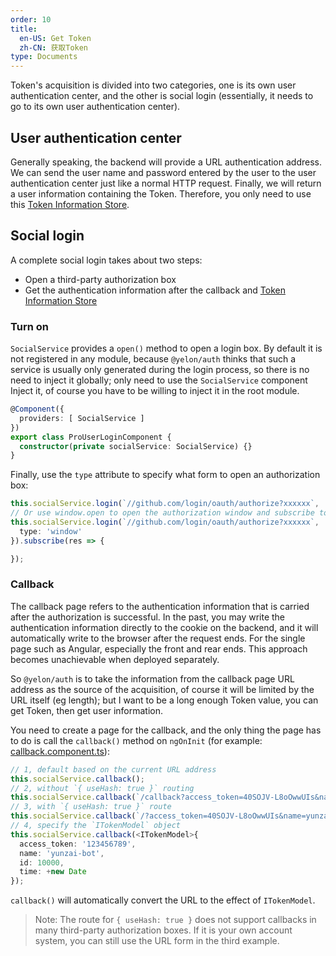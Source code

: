```yaml
---
order: 10
title: 
  en-US: Get Token
  zh-CN: 获取Token
type: Documents
---
```


Token's acquisition is divided into two categories, one is its own user authentication center, and the other is social login (essentially, it needs to go to its own user authentication center).

## User authentication center

Generally speaking, the backend will provide a URL authentication address. We can send the user name and password entered by the user to the user authentication center just like a normal HTTP request. Finally, we will return a user information containing the Token. Therefore, you only need to use this [Token Information Store](/auth/set).

## Social login

A complete social login takes about two steps:

- Open a third-party authorization box
- Get the authentication information after the callback and [Token Information Store](/auth/set)


### Turn on

`SocialService` provides a `open()` method to open a login box. By default it is not registered in any module, because `@yelon/auth` thinks that such a service is usually only generated during the login process, so there is no need to inject it globally; only need to use the `SocialService` component Inject it, of course you have to be willing to inject it in the root module.


```ts
@Component({
  providers: [ SocialService ]
})
export class ProUserLoginComponent {
  constructor(private socialService: SocialService) {}
}
```

Finally, use the `type` attribute to specify what form to open an authorization box:

```ts
this.socialService.login(`//github.com/login/oauth/authorize?xxxxxx`, '/', { type: 'href' });
// Or use window.open to open the authorization window and subscribe to the results
this.socialService.login(`//github.com/login/oauth/authorize?xxxxxx`, '/', {
  type: 'window'
}).subscribe(res => {

});
```

### Callback

The callback page refers to the authentication information that is carried after the authorization is successful. In the past, you may write the authentication information directly to the cookie on the backend, and it will automatically write to the browser after the request ends. For the single page such as Angular, especially the front and rear ends. This approach becomes unachievable when deployed separately.

So `@yelon/auth` is to take the information from the callback page URL address as the source of the acquisition, of course it will be limited by the URL itself (eg length); but I want to be a long enough Token value, you can get Token, then get user information.

You need to create a page for the callback, and the only thing the page has to do is call the `callback()` method on `ngOnInit` (for example: [callback.component.ts](https://github.com/hbyunzai/ng-yunzai/blob/master/src/app/routes/callback/callback.component.ts#L24)):

```ts
// 1, default based on the current URL address
this.socialService.callback();
// 2, without `{ useHash: true }` routing
this.socialService.callback(`/callback?access_token=40SOJV-L8oOwwUIs&name=yunzai-bot&uid=1`);
// 3, with `{ useHash: true }` route
this.socialService.callback(`/?access_token=40SOJV-L8oOwwUIs&name=yunzai-bot&uid=1#/callback`);
// 4, specify the `ITokenModel` object
this.socialService.callback(<ITokenModel>{
  access_token: '123456789',
  name: 'yunzai-bot',
  id: 10000,
  time: +new Date
});
```

`callback()` will automatically convert the URL to the effect of `ITokenModel`.

> Note: The route for `{ useHash: true }` does not support callbacks in many third-party authorization boxes. If it is your own account system, you can still use the URL form in the third example.
